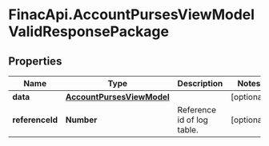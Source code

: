 # FinacApi.AccountPursesViewModelValidResponsePackage

## Properties
Name | Type | Description | Notes
------------ | ------------- | ------------- | -------------
**data** | [**AccountPursesViewModel**](AccountPursesViewModel.md) |  | [optional] 
**referenceId** | **Number** | Reference id of log table. | [optional] 
